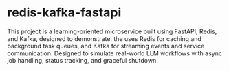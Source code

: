 # redis-kafka-fastapi
This project is a learning-oriented microservice built using FastAPI, Redis, and Kafka, designed to demonstrate: the uses Redis for caching and background task queues, and Kafka for streaming events and service communication. Designed to simulate real-world LLM workflows with async job handling, status tracking, and graceful shutdown.

